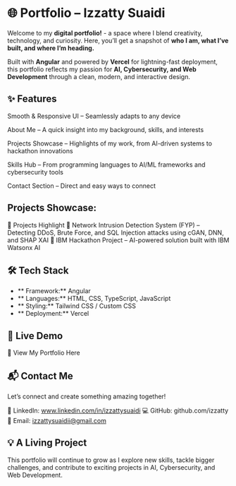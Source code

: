 # 🌐 Portfolio – Izzatty Suaidi
Welcome to my **digital portfolio!** - a space where I blend creativity, technology, and curiosity.
Here, you’ll get a snapshot of **who I am, what I’ve built, and where I’m heading.**

Built with **Angular** and powered by **Vercel** for lightning-fast deployment, this portfolio reflects my passion for **AI, Cybersecurity, and Web Development** through a clean, modern, and interactive design.

## ✨ Features 
Smooth & Responsive UI – Seamlessly adapts to any device

About Me – A quick insight into my background, skills, and interests

Projects Showcase – Highlights of my work, from AI-driven systems to hackathon innovations

Skills Hub – From programming languages to AI/ML frameworks and cybersecurity tools

Contact Section – Direct and easy ways to connect

## Projects Showcase:

📂 Projects Highlight
📌 Network Intrusion Detection System (FYP) – Detecting DDoS, Brute Force, and SQL Injection attacks using cGAN, DNN, and SHAP XAI
📌 IBM Hackathon Project – AI-powered solution built with IBM Watsonx AI

## 🛠️ Tech Stack
- ** Framework:** Angular
- ** Languages:** HTML, CSS, TypeScript, JavaScript
- ** Styling:** Tailwind CSS / Custom CSS
- ** Deployment:** Vercel

## 🚀 Live Demo 
🔗 View My Portfolio Here

## 📬 Contact Me 
Let’s connect and create something amazing together!

💼 LinkedIn: www.linkedin.com/in/izzattysuaidi
💻 GitHub: github.com/izzatty
📧 Email: izzattysuaidii@gmail.com

## 💡 A Living Project
This portfolio will continue to grow as I explore new skills, tackle bigger challenges, and contribute to exciting projects in AI, Cybersecurity, and Web Development.
